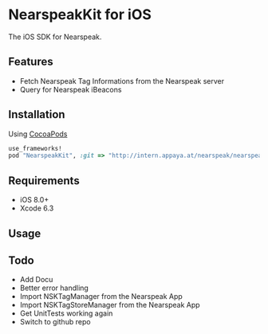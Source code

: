 # NearspeakKit for iOS

The iOS SDK for Nearspeak.

## Features

* Fetch Nearspeak Tag Informations from the Nearspeak server
* Query for Nearspeak iBeacons

## Installation

Using [CocoaPods](http://cocoapods.org)

```ruby
use_frameworks!
pod "NearspeakKit", :git => "http://intern.appaya.at/nearspeak/nearspeakkit-ios.git"
```

## Requirements
- iOS 8.0+
- Xcode 6.3

## Usage

## Todo

* Add Docu
* Better error handling
* Import NSKTagManager from the Nearspeak App
* Import NSKTagStoreManager from the Nearspeak App
* Get UnitTests working again
* Switch to github repo
